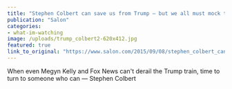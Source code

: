```yaml
---
title: "Stephen Colbert can save us from Trump — but we all must mock this bozo"
publication: "Salon"
categories: 
- what-im-watching
image: /uploads/trump_colbert2-620x412.jpg
featured: true
link_to_original: "https://www.salon.com/2015/09/08/stephen_colbert_can_save_us_from_trump_but_we_all_must_mock_this_bozo/"
---
```



When even Megyn Kelly and Fox News can't derail the Trump train, time to turn to someone who can — Stephen Colbert



